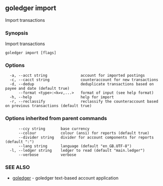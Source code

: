 ## goledger import

Import transactions

### Synopsis

Import transactions

```
goledger import [flags]
```

### Options

```
  -a, --acct string               account for imported postings
  -c, --cacct string              counteraccount for new transactions
  -d, --dedup                     deduplicate transactions based on payee and date (default true)
      --format <type>:<k=v,...>   format of input (see help format)
  -h, --help                      help for import
  -r, --reclassify                reclassify the counteraccount based on previous transactions (default true)
```

### Options inherited from parent commands

```
      --ccy string       base currency
      --colour           colour (ansi) for reports (default true)
      --divider string   divider for account components for reports (default ":")
      --lang string      language (default "en_GB.UTF-8")
  -l, --ledger string    ledger to read (default "main.ledger")
      --verbose          verbose
```

### SEE ALSO

* [goledger](goledger.md)	 - goledger text-based account application

